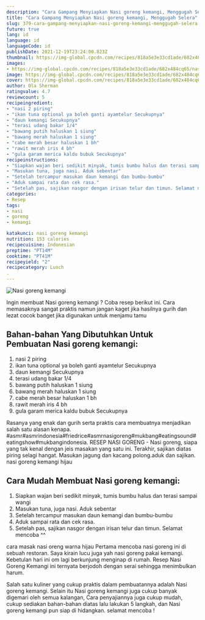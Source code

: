 ```yaml
---
description: "Cara Gampang Menyiapkan Nasi goreng kemangi, Menggugah Selera"
title: "Cara Gampang Menyiapkan Nasi goreng kemangi, Menggugah Selera"
slug: 379-cara-gampang-menyiapkan-nasi-goreng-kemangi-menggugah-selera
future: true
lang: id
language: id
languageCode: id
publishDate: 2021-12-19T23:24:00.823Z 
thumbnail: https://img-global.cpcdn.com/recipes/818a5e3e33cd1ade/682x484cq65/nasi-goreng-kemangi-foto-resep-utama.png
images:
- https://img-global.cpcdn.com/recipes/818a5e3e33cd1ade/682x484cq65/nasi-goreng-kemangi-foto-resep-utama.png
image: https://img-global.cpcdn.com/recipes/818a5e3e33cd1ade/682x484cq65/nasi-goreng-kemangi-foto-resep-utama.png
cover: https://img-global.cpcdn.com/recipes/818a5e3e33cd1ade/682x484cq65/nasi-goreng-kemangi-foto-resep-utama.png
author: Ola Sherman
ratingvalue: 4.7
reviewcount: 5
recipeingredient:
- "nasi 2 piring"
- "ikan tuna optional ya boleh ganti ayamtelur Secukupnya"
- "daun kemangi Secukupnya"
- "terasi udang bakar 1/4"
- "bawang putih haluskan 1 siung"
- "bawang merah haluskan 1 siung"
- "cabe merah besar haluskan 1 bh"
- "rawit merah iris 4 bh"
- "gula garam merica kaldu bubuk Secukupnya"
recipeinstructions:
- "Siapkan wajan beri sedikit minyak, tumis bumbu halus dan terasi sampai wangi"
- "Masukan tuna, juga nasi. Aduk sebentar"
- "Setelah tercampur masukan daun kemangi dan bumbu-bumbu"
- "Aduk sampai rata dan cek rasa."
- "Setelah pas, sajikan nasgor dengan irisan telur dan timun. Selamat mencoba ^^"
categories:
- Resep
tags:
- nasi
- goreng
- kemangi

katakunci: nasi goreng kemangi 
nutrition: 153 calories
recipecuisine: Indonesian
preptime: "PT14M"
cooktime: "PT41M"
recipeyield: "2"
recipecategory: Lunch
. 
---
```



![Nasi goreng kemangi](https://img-global.cpcdn.com/recipes/818a5e3e33cd1ade/682x484cq65/nasi-goreng-kemangi-foto-resep-utama.png)

Ingin membuat Nasi goreng kemangi ? Coba resep berikut ini. Cara memasaknya sangat praktis namun jangan kaget jika hasilnya gurih dan lezat cocok banget jika digunakan untuk menjamu tamu

<!--inarticleads1-->

## Bahan-bahan Yang Dibutuhkan Untuk Pembuatan Nasi goreng kemangi:

1. nasi 2 piring
1. ikan tuna optional ya boleh ganti ayamtelur Secukupnya
1. daun kemangi Secukupnya
1. terasi udang bakar 1/4
1. bawang putih haluskan 1 siung
1. bawang merah haluskan 1 siung
1. cabe merah besar haluskan 1 bh
1. rawit merah iris 4 bh
1. gula garam merica kaldu bubuk Secukupnya

Rasanya yang enak dan gurih serta praktis cara membuatnya menjadikan salah satu alasan kenapa. #asmr#asmrindonesia#friedrice#asmrnasigoreng#mukbang#eatingsound#eatingshow#mukbangindonesia. RESEP NASI GORENG - Nasi goreng, siapa yang tak kenal dengan jeis masakan yang satu ini. Terakhir, sajikan diatas piring selagi hangat. Masukan jagung dan kacang polong.aduk dan sajikan. nasi goreng kemangi hijau 

<!--inarticleads2-->

## Cara Mudah Membuat Nasi goreng kemangi:

1. Siapkan wajan beri sedikit minyak, tumis bumbu halus dan terasi sampai wangi
1. Masukan tuna, juga nasi. Aduk sebentar
1. Setelah tercampur masukan daun kemangi dan bumbu-bumbu
1. Aduk sampai rata dan cek rasa.
1. Setelah pas, sajikan nasgor dengan irisan telur dan timun. Selamat mencoba ^^


cara masak nasi oreng warna hijau Pertama mencoba nasi goreng ini di sebuah restoran. Saya kirain lucu juga yah nasi goreng pakai kemangi. Kebetulan hari ini om lagi berkunjung menginap di rumah. Resep Nasi Goreng Kemangi ini ternyata berjodoh dengan serai sehingga menimbulkan harum. 

Salah satu kuliner yang cukup praktis dalam pembuatannya adalah  Nasi goreng kemangi. Selain itu  Nasi goreng kemangi  juga cukup banyak digemari oleh semua kalangan, Cara penyajiannya juga cukup mudah, cukup sediakan bahan-bahan diatas lalu lakukan 5 langkah, dan  Nasi goreng kemangi  pun siap di hidangkan. selamat mencoba !
